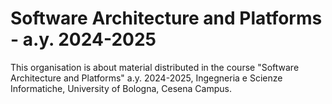 # Software Architecture and Platforms - a.y. 2024-2025

This organisation is about material distributed in the course "Software Architecture and Platforms" a.y. 2024-2025, Ingegneria e Scienze Informatiche, University of Bologna, Cesena Campus.
 